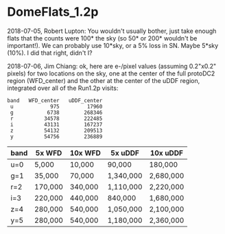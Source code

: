 # DomeFlats_1.2p

2018-07-05, Robert Lupton: You wouldn't usually bother, just take enough flats that the counts were 100\* the sky (so 50\* or 200\* wouldn't be important!).   We can probably use 10\*sky, or a 5% loss in SN.  Maybe 5\*sky (10%).  I did that right, didn't I?

2018-07-06, Jim Chiang: ok, here are e-/pixel values (assuming 0.2"x0.2" pixels) for two locations on the sky, one at the center of the full protoDC2 region (WFD_center) and the other at the center of the uDDF region, integrated over all of the Run1.2p visits:

```
band   WFD_center   uDDF_center
 u            975         17960
 g           6738        268346
 r          34578        222485
 i          43131        167237
 z          54132        209513
 y          54756        236889
 ```
 
band | 5x WFD | 10x WFD | 5x uDDF | 10x uDDF
---- | ------ | ------- | ------- | --------
u=0 |   5,000 |  10,000 |    90,000 |   180,000
g=1 |  35,000 |  70,000 | 1,340,000 | 2,680,000
r=2 | 170,000 | 340,000 | 1,110,000 | 2,220,000
i=3 | 220,000 | 440,000 |   840,000 | 1,680,000
z=4 | 280,000 | 540,000 | 1,050,000 | 2,100,000
y=5 | 280,000 | 540,000 | 1,180,000 | 2,360,000
